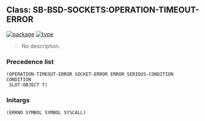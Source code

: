 ## Class: SB-BSD-SOCKETS:OPERATION-TIMEOUT-ERROR
[![package](https://img.shields.io/badge/Package-SB--BSD--SOCKETS-5f9ea0.svg?style=social&colorA=999999)](../) [![type](https://img.shields.io/badge/Type-Class-5f9ea0.svg?style=social&colorA=999999)](../#class) 

> No description.

### Precedence list
```
(OPERATION-TIMEOUT-ERROR SOCKET-ERROR ERROR SERIOUS-CONDITION CONDITION
 SLOT-OBJECT T)
```
### Initargs
```
(ERRNO SYMBOL SYMBOL SYSCALL)
```
